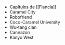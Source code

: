 - Capítulos de [[Flancia]]
- Caramel City
- Robofriend
- Coco-Caramel University
- Wu-tang clan
- Cannazon
- Kanyo West
